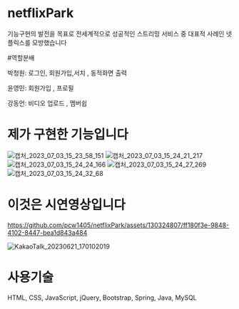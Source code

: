 

# netflixPark

기능구현의 발전을 목표로 전세계적으로 성공적인 스트리밍 서비스 중 대표적 사례인 넷플릭스를 모방했습니다

#역할분배

박청원: 로그인, 회원가입,서치 , 동적화면 출력 

윤영민: 회원가입 , 프로필

강동언: 비디오 업로드 , 멤버쉽 



# 제가 구현한 기능입니다
![캡처_2023_07_03_15_23_58_151](https://github.com/pcw1405/netflixPark/assets/130324807/8a4139db-fda7-4f79-8f5c-347f9f6ce9e8)
![캡처_2023_07_03_15_24_21_217](https://github.com/pcw1405/netflixPark/assets/130324807/8d14e30c-12f9-49b0-91e1-3d43b5943f19)
![캡처_2023_07_03_15_24_24_166](https://github.com/pcw1405/netflixPark/assets/130324807/92af856b-6213-4cb3-830d-c6a53588c3cb)
![캡처_2023_07_03_15_24_27_269](https://github.com/pcw1405/netflixPark/assets/130324807/dc8ccb48-9e98-4a9a-ba89-27b5b6aa0df2)
![캡처_2023_07_03_15_24_32_68](https://github.com/pcw1405/netflixPark/assets/130324807/8cbb62ac-cfc1-4983-a435-cf6d006e3ee7)





# 이것은 시연영상입니다

https://github.com/pcw1405/netflixPark/assets/130324807/ff180f3e-9848-4102-8447-bea1d843a484






![KakaoTalk_20230621_170102019](https://github.com/pcw1405/netflixPark/assets/130324807/ccc4cdd7-39f1-4421-a2c5-d5112c0c5c6e)


# 사용기술 

HTML, CSS, JavaScript, jQuery, Bootstrap, Spring, Java, MySQL
